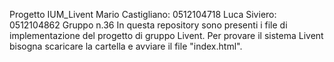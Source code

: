 Progetto IUM_Livent
Mario Castigliano: 0512104718
Luca Siviero: 0512104862
Gruppo n.36
In questa repository sono presenti i file di implementazione del progetto di gruppo Livent.
Per provare il sistema Livent bisogna scaricare la cartella e avviare il file "index.html".
